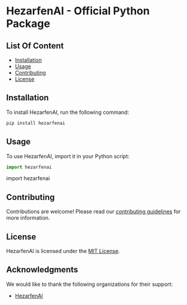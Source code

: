 # HezarfenAI - Official Python Package

## List Of Content

- [Installation](#installation)
- [Usage](#usage)
- [Contributing](#contributing)
- [License](#license)

## Installation

To install HezarfenAI, run the following command:

```bash
pip install hezarfenai
```

## Usage

To use HezarfenAI, import it in your Python script:

```python
import hezarfenai
```

import hezarfenai

## Contributing

Contributions are welcome! Please read our [contributing guidelines](CONTRIBUTING.md) for more information.

## License

HezarfenAI is licensed under the [MIT License](LICENSE).

## Acknowledgments

We would like to thank the following organizations for their support:

- [HezarfenAI](https://www.hezarfenai.com/)
